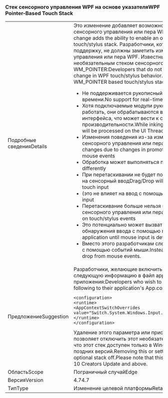 ### <a name="wpf-pointer-based-touch-stack"></a><span data-ttu-id="cf2c5-101">Стек сенсорного управления WPF на основе указателя</span><span class="sxs-lookup"><span data-stu-id="cf2c5-101">WPF Pointer-Based Touch Stack</span></span>

|   |   |
|---|---|
|<span data-ttu-id="cf2c5-102">Подробные сведения</span><span class="sxs-lookup"><span data-stu-id="cf2c5-102">Details</span></span>|<span data-ttu-id="cf2c5-103">Это изменение добавляет возможность включать необязательный стек сенсорного управления или пера WPF на основе WM_POINTER.</span><span class="sxs-lookup"><span data-stu-id="cf2c5-103">This change adds the ability to enable an optional WM_POINTER based WPF touch/stylus stack.</span></span>  <span data-ttu-id="cf2c5-104">Разработчики, которые явно не включают эту поддержку, не должны заметить изменений в поведении сенсорного управления или пера WPF. Известные на данный момент проблемы с необязательным стеком сенсорного управления или пера на основе WM_POINTER:</span><span class="sxs-lookup"><span data-stu-id="cf2c5-104">Developers that do not explicitly enable this should see no change in WPF touch/stylus behavior.Current Known Issues With optional WM_POINTER based touch/stylus stack:</span></span><ul><li><span data-ttu-id="cf2c5-105">Не поддерживается рукописный ввод в режиме реального времени.</span><span class="sxs-lookup"><span data-stu-id="cf2c5-105">No support for real-time inking.</span></span></li><li><span data-ttu-id="cf2c5-106">Хотя подключаемые модули рукописного ввода и пера продолжают работать, они обрабатываются в потоке пользовательского интерфейса, что может вести к снижению производительности.</span><span class="sxs-lookup"><span data-stu-id="cf2c5-106">While inking and StylusPlugins will still work, they will be processed on the UI Thread which can lead to poor performance.</span></span></li><li><span data-ttu-id="cf2c5-107">Изменения поведения из-за изменений в переходе от событий сенсорного управления или пера к событиям мыши.</span><span class="sxs-lookup"><span data-stu-id="cf2c5-107">Behavioral changes due to changes in promotion from touch/stylus events to mouse events</span></span></li><li><span data-ttu-id="cf2c5-108">Обработка может выполняться по-разному.</span><span class="sxs-lookup"><span data-stu-id="cf2c5-108">Manipulation may behave differently</span></span></li><li><span data-ttu-id="cf2c5-109">При перетаскивании не будет показана соответствующая реакция на сенсорный ввод</span><span class="sxs-lookup"><span data-stu-id="cf2c5-109">Drag/Drop will not show appropriate feedback for touch input</span></span></li><li><span data-ttu-id="cf2c5-110">(это не влияет на ввод с помощью пера).</span><span class="sxs-lookup"><span data-stu-id="cf2c5-110">This does not affect stylus input</span></span></li><li><span data-ttu-id="cf2c5-111">Перетаскивание больше нельзя инициировать при событиях сенсорного управления или пера.</span><span class="sxs-lookup"><span data-stu-id="cf2c5-111">Drag/Drop can no longer be initiated on touch/stylus events</span></span></li><li><span data-ttu-id="cf2c5-112">Это потенциально может вызвать зависание приложения до обнаружения ввода с помощью мыши.</span><span class="sxs-lookup"><span data-stu-id="cf2c5-112">This can potentially hang the application until mouse input is detected.</span></span></li><li><span data-ttu-id="cf2c5-113">Вместо этого разработчикам следует инициировать перетаскивание с помощью событий мыши.</span><span class="sxs-lookup"><span data-stu-id="cf2c5-113">Instead, developers should initiate drag and drop from mouse events.</span></span></li></ul>|
|<span data-ttu-id="cf2c5-114">Предложение</span><span class="sxs-lookup"><span data-stu-id="cf2c5-114">Suggestion</span></span>|<span data-ttu-id="cf2c5-115">Разработчики, желающие включить этот стек, могут добавить следующую информацию в файл app.config своего приложения:</span><span class="sxs-lookup"><span data-stu-id="cf2c5-115">Developers who wish to enable this stack can add/merge the following to their application's App.config file:</span></span><pre><code class="language-xml">&lt;configuration&gt;&#13;&#10;&lt;runtime&gt;&#13;&#10;&lt;AppContextSwitchOverrides value=&quot;Switch.System.Windows.Input.Stylus.EnablePointerSupport=true&quot;/&gt;&#13;&#10;&lt;/runtime&gt;&#13;&#10;&lt;/configuration&gt;&#13;&#10;</code></pre><span data-ttu-id="cf2c5-116">Удаление этого параметра или присвоение ему значения false позволяет отключить этот необязательный стек. Обратите внимание, что этот стек доступен только в Windows 10 Creators Update и более поздних версий.</span><span class="sxs-lookup"><span data-stu-id="cf2c5-116">Removing this or setting the value to false will turn this optional stack off.Please note that this stack is available only on Windows 10 Creators Update and above.</span></span>|
|<span data-ttu-id="cf2c5-117">Область</span><span class="sxs-lookup"><span data-stu-id="cf2c5-117">Scope</span></span>|<span data-ttu-id="cf2c5-118">Пограничный случай</span><span class="sxs-lookup"><span data-stu-id="cf2c5-118">Edge</span></span>|
|<span data-ttu-id="cf2c5-119">Версия</span><span class="sxs-lookup"><span data-stu-id="cf2c5-119">Version</span></span>|<span data-ttu-id="cf2c5-120">4.7</span><span class="sxs-lookup"><span data-stu-id="cf2c5-120">4.7</span></span>|
|<span data-ttu-id="cf2c5-121">Тип</span><span class="sxs-lookup"><span data-stu-id="cf2c5-121">Type</span></span>|<span data-ttu-id="cf2c5-122">Изменение целевой платформы</span><span class="sxs-lookup"><span data-stu-id="cf2c5-122">Retargeting</span></span>|

